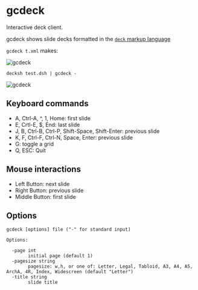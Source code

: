 # gcdeck

Interactive deck client.

gcdeck shows slide decks formatted in the [```deck``` markup language](https://github.com/ajstarks/deck/blob/master/README.md)


```gcdeck t.xml``` makes:


![gcdeck](gcdeck.png)


```decksh test.dsh | gcdeck - ```


![gcdeck](gcdeck0.png)

## Keyboard commands

* A, Ctrl-A, ^, 1, Home: first slide
* E, Crtl-E, $, End: last slide
* J, B, Ctrl-B, Ctrl-P, Shift-Space, Shift-Enter: previous slide
* K, F, Ctrl-F, Ctrl-N, Space,       Enter:       previous slide
* G: toggle a grid
* Q, ESC: Quit

## Mouse interactions

* Left Button: next slide
* Right Button: previous slide
* Middle Button: first slide

## Options

```
gcdeck [options] file ("-" for standard input)

Options:

  -page int
    	initial page (default 1)
  -pagesize string
    	pagesize: w,h, or one of: Letter, Legal, Tabloid, A3, A4, A5, ArchA, 4R, Index, Widescreen (default "Letter")
  -title string
    	slide title
```